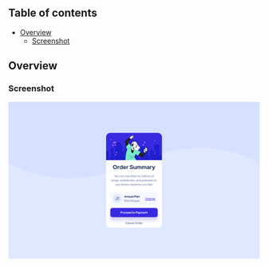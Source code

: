 
## Table of contents

- [Overview](#overview)
  - [Screenshot](#screenshot)

## Overview

### Screenshot

![](./Desktop.png)
